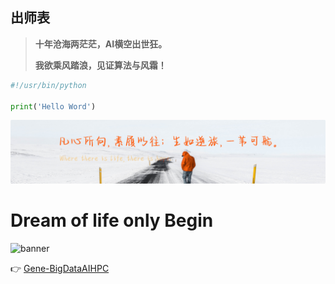 ## 出师表

> **十年沧海两茫茫，AI横空出世狂。**
>
> **我欲乘风踏浪，见证算法与风霜！**



```python
#!/usr/bin/python

print('Hello Word')
```

![](../assets/flag.png)  

# Dream of life only Begin

![banner](https://res.cloudinary.com/jimmysong/image/upload/v1603294035/images/github-banner.jpg)

👉 [Gene-BigDataAIHPC](https://www.genetind.com)

